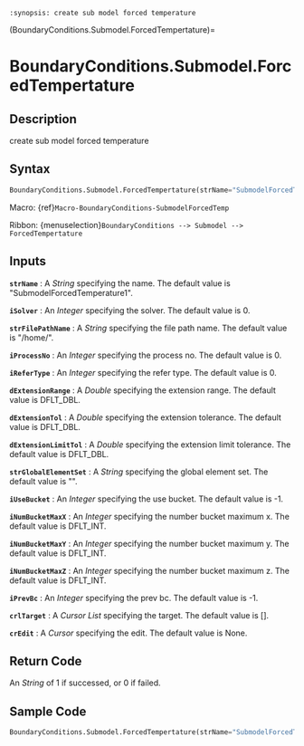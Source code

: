 ```{module} BoundaryConditions.Submodel.ForcedTempertature()
:synopsis: create sub model forced temperature
```

(BoundaryConditions.Submodel.ForcedTempertature)=

# BoundaryConditions.Submodel.ForcedTempertature

## Description

create sub model forced temperature

## Syntax

```python
BoundaryConditions.Submodel.ForcedTempertature(strName="SubmodelForcedTemperature1", iSolver=0, strFilePathName="/home/", iProcessNo=0, iReferType=0, dExtensionRange=DFLT_DBL, dExtensionTol=DFLT_DBL, dExtensionLimitTol=DFLT_DBL, strGlobalElementSet="", iUseBucket=-1, iNumBucketMaxX=DFLT_INT, iNumBucketMaxY=DFLT_INT, iNumBucketMaxZ=DFLT_INT, iPrevBc=-1, crlTarget=[], crEdit=None)
```

Macro: {ref}`Macro-BoundaryConditions-SubmodelForcedTemp`

Ribbon: {menuselection}`BoundaryConditions --> Submodel --> ForcedTempertature`

## Inputs

**`strName`**
: A _String_ specifying the name. The default value is "SubmodelForcedTemperature1".

**`iSolver`**
: An _Integer_ specifying the solver. The default value is 0.

**`strFilePathName`**
: A _String_ specifying the file path name. The default value is "/home/".

**`iProcessNo`**
: An _Integer_ specifying the process no. The default value is 0.

**`iReferType`**
: An _Integer_ specifying the refer type. The default value is 0.

**`dExtensionRange`**
: A _Double_ specifying the extension range. The default value is DFLT_DBL.

**`dExtensionTol`**
: A _Double_ specifying the extension tolerance. The default value is DFLT_DBL.

**`dExtensionLimitTol`**
: A _Double_ specifying the extension limit tolerance. The default value is DFLT_DBL.

**`strGlobalElementSet`**
: A _String_ specifying the global element set. The default value is "".

**`iUseBucket`**
: An _Integer_ specifying the use bucket. The default value is -1.

**`iNumBucketMaxX`**
: An _Integer_ specifying the number bucket maximum x. The default value is DFLT_INT.

**`iNumBucketMaxY`**
: An _Integer_ specifying the number bucket maximum y. The default value is DFLT_INT.

**`iNumBucketMaxZ`**
: An _Integer_ specifying the number bucket maximum z. The default value is DFLT_INT.

**`iPrevBc`**
: An _Integer_ specifying the prev bc. The default value is -1.

**`crlTarget`**
: A _Cursor List_ specifying the target. The default value is [].

**`crEdit`**
: A _Cursor_ specifying the edit. The default value is None.

## Return Code

An _String_ of 1 if successed, or 0 if failed.

## Sample Code

```python
BoundaryConditions.Submodel.ForcedTempertature(strName="SubmodelForcedTemperature1", iSolver=0, strFilePathName="/home/", iProcessNo=0, iReferType=0, dExtensionRange=DFLT_DBL, dExtensionTol=DFLT_DBL, dExtensionLimitTol=DFLT_DBL, strGlobalElementSet="", iUseBucket=-1, iNumBucketMaxX=DFLT_INT, iNumBucketMaxY=DFLT_INT, iNumBucketMaxZ=DFLT_INT, iPrevBc=-1, crlTarget=[], crEdit=None)
```
